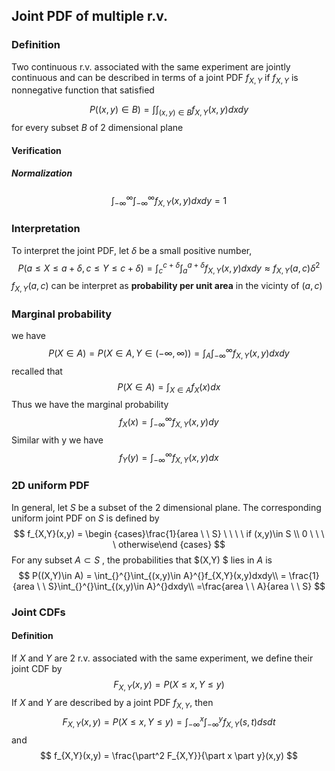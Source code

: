 ## Joint PDF of multiple r.v.

### Definition

Two continuous r.v. associated with the same experiment are jointly continuous and can be described in terms of a joint PDF $f_{X,Y}$ if $f_{X,Y}$ is nonnegative function that satisfied

$$
P((x,y)\in B) = \int_{}\int_{(x,y)\in B}^{}f_{X,Y}(x,y)dxdy
$$
for every subset $B$ of 2 dimensional plane

#### Verification 

##### Normalization

$$
\int_{-\infty}^{\infty}\int_{-\infty}^{\infty}f_{X,Y}(x,y)dxdy = 1
$$

### Interpretation

To interpret the joint PDF, let $\delta$ be a small positive number, 
$$
P(a \leq X \leq a+\delta, c\leq Y\leq c+\delta) = \int_{c}^{c+\delta}\int_{a}^{a+\delta}f_{X,Y}(x,y)dxdy \approx f_{X,Y}(a,c)\delta^2
$$
 $f_{X,Y}(a,c)$ can be interpret as **probability per unit area** in the vicinty of $(a,c)$ 

### Marginal probability

we have
$$
P(X\in A) = P(X \in A, Y \in (-\infty,\infty)) = \int_{A}^{}\int_{-\infty}^{\infty}f_{X,Y}(x,y)dxdy
$$
recalled that
$$
P(X\in A) = \int_{X \in A}^{}f_X(x)dx
$$
Thus we have the marginal probability
$$
f_X(x) = \int_{-\infty}^{\infty}f_{X,Y}(x,y)dy
$$
Similar with y we have
$$
f_Y(y) = \int_{-\infty}^{\infty}f_{X,Y}(x,y)dx
$$

### 2D uniform PDF

In general, let $S$ be a subset of the 2 dimensional plane. The corresponding uniform joint PDF on $S$ is defined by
$$
f_{X,Y}(x,y) = \begin {cases}\frac{1}{area \ \ S} \ \ \ \ if (x,y)\in S \\
0 \ \ \ \ otherwise\end {cases}
$$
For any subset $A \subset S$ , the probabilities that $(X,Y) $ lies in $A$ is
$$
P((X,Y)\in A) = \int_{}^{}\int_{(x,y)\in A}^{}f_{X,Y}(x,y)dxdy\\
= \frac{1}{area \ \ S}\int_{}^{}\int_{(x,y)\in A}^{}dxdy\\
=\frac{area \ \ A}{area \ \ S}
$$

### Joint CDFs

#### Definition

If $X$ and $Y$ are 2 r.v. associated with the same experiment, we define their joint CDF by
$$
F_{X,Y}(x,y) = P(X\leq x,Y\leq y)
$$
If $X$ and $Y$ are described by a joint PDF $f_{X,Y}$, then
$$
F_{X,Y}(x,y) = P(X\leq x,Y\leq y) = \int_{-\infty}^{x}\int_{-\infty}^{y}f_{X,Y}(s,t)dsdt
$$
and
$$
f_{X,Y}(x,y) = \frac{\part^2 F_{X,Y}}{\part x \part y}(x,y)
$$
